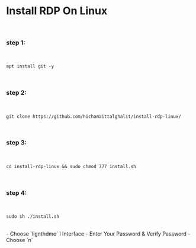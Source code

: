 
# Install RDP On Linux

<br>

### step 1:

<br>

    apt install git -y

<br>

### step 2:

<br>

    git clone https://github.com/hichamaittalghalit/install-rdp-linux/

<br>

### step 3:

<br>

    cd install-rdp-linux && sudo chmod 777 install.sh

<br>

### step 4: 


<br>

    sudo sh ./install.sh



<br>
    - Choose `lignthdme` I Interface
    - Enter Your Password & Verify Password
    - Choose `n`
